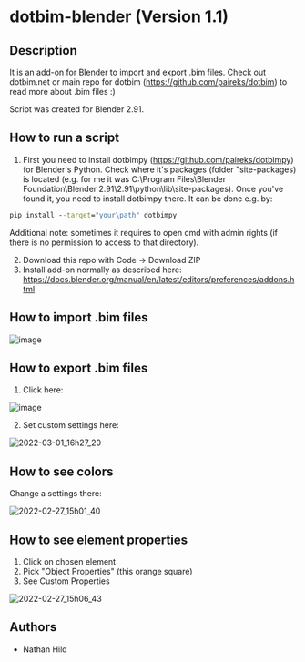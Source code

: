# dotbim-blender (Version 1.1)

## Description

It is an add-on for Blender to import and export .bim files. Check out dotbim.net or main repo for dotbim (https://github.com/paireks/dotbim) to read more about .bim files :)

Script was created for Blender 2.91.

## How to run a script

1. First you need to install dotbimpy (https://github.com/paireks/dotbimpy) for Blender's Python. Check where it's packages (folder "site-packages) is located (e.g. for me it was C:\Program Files\Blender Foundation\Blender 2.91\2.91\python\lib\site-packages). Once you've found it, you need to install dotbimpy there. It can be done e.g. by:
```cmd
pip install --target="your\path" dotbimpy
```
Additional note: sometimes it requires to open cmd with admin rights (if there is no permission to access to that directory).

2. Download this repo with Code -> Download ZIP
3. Install add-on normally as described here: https://docs.blender.org/manual/en/latest/editors/preferences/addons.html

## How to import .bim files

![image](https://user-images.githubusercontent.com/47977819/156197378-2735f7af-26c3-41b7-ab60-09925d0d4837.png)

## How to export .bim files

1. Click here:

![image](https://user-images.githubusercontent.com/47977819/156197550-f504a6af-e636-4478-8e8a-82bc0b42c20c.png)

2. Set custom settings here:

![2022-03-01_16h27_20](https://user-images.githubusercontent.com/47977819/156197614-4ad4f95b-550c-4e21-9569-684ea73ad1d8.png)


## How to see colors

Change a settings there:

![2022-02-27_15h01_40](https://user-images.githubusercontent.com/47977819/155885542-71111efa-5cf8-4ef5-8410-28addb5adb0f.png)

## How to see element properties

1. Click on chosen element
2. Pick "Object Properties" (this orange square)
3. See Custom Properties

![2022-02-27_15h06_43](https://user-images.githubusercontent.com/47977819/155885748-ac813c5e-4427-4807-97f2-b92cc6284da1.png)

## Authors

- Nathan Hild

